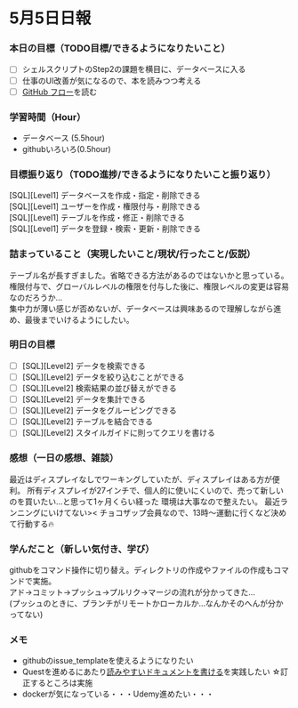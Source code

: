 # 5月5日日報

### **本日の目標（TODO目標/できるようになりたいこと）**
- [ ] シェルスクリプトのStep2の課題を横目に、データベースに入る
- [ ] 仕事のUI改善が気になるので、本を読みつつ考える
- [ ] [GitHub フロー](https://docs.github.com/ja/get-started/quickstart/github-flow)を読む

### **学習時間（Hour）**
- データベース (5.5hour)
- githubいろいろ(0.5hour)

### **目標振り返り（TODO進捗/できるようになりたいこと振り返り）**

[SQL][Level1] データベースを作成・指定・削除できる  
[SQL][Level1] ユーザーを作成・権限付与・削除できる  
[SQL][Level1] テーブルを作成・修正・削除できる  
[SQL][Level1] データを登録・検索・更新・削除できる  

### **詰まっていること（実現したいこと/現状/行ったこと/仮説）**

テーブル名が長すぎました。省略できる方法があるのではないかと思っている。  
権限付与で、グローバルレベルの権限を付与した後に、権限レベルの変更は容易なのだろうか…  
集中力が薄い感じが否めないが、データベースは興味あるので理解しながら進め、最後までいけるようにしたい。  

### **明日の目標**

- [ ] [SQL][Level2] データを検索できる
- [ ] [SQL][Level2] データを絞り込むことができる
- [ ] [SQL][Level2] 検索結果の並び替えができる
- [ ] [SQL][Level2] データを集計できる
- [ ] [SQL][Level2] データをグルーピングできる
- [ ] [SQL][Level2] テーブルを結合できる
- [ ] [SQL][Level2] スタイルガイドに則ってクエリを書ける

### **感想（一日の感想、雑談）**
最近はディスプレイなしでワーキングしていたが、ディスプレイはある方が便利。
所有ディスプレイが27インチで、個人的に使いにくいので、売って新しいのを買いたい…と思って1ヶ月くらい経った
環境は大事なので整えたい。
最近ランニングにいけてない><
チョコザップ会員なので、13時〜運動に行くなど決めて行動する🔥

### **学んだこと（新しい気付き、学び）**
githubをコマンド操作に切り替え。ディレクトリの作成やファイルの作成もコマンドで実施。  
アド→コミット→プッシュ→プルリク→マージの流れが分かってきた…  
(プッシュのときに、ブランチがリモートかローカルか…なんかそのへんが分かってない)  

### **メモ**
- githubのissue_templateを使えるようになりたい
- Questを進めるにあたり[読みやすいドキュメントを書ける](https://github.com/APPRENTICE-jp/serverside-apprentice/blob/1st/quest/human_skills/communication/DOCUMENTATION.md)を実践したい
☆訂正するところは実施
- dockerが気になっている・・・Udemy進めたい・・・
